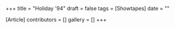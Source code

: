 +++
title = "Holiday '94"
draft = false
tags = [Showtapes]
date = ""

[Article]
contributors = []
gallery = []
+++